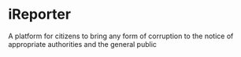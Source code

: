 # iReporter
A platform for citizens to bring any form of corruption to the notice of appropriate authorities and the general public
